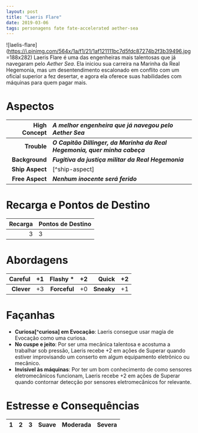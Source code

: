```yaml
---
layout: post
title: "Laeris Flare"
date: 2019-03-06
tags: personagens fate fate-accelerated aether-sea
---
```

  
![laelis-flare](https://i.pinimg.com/564x/1a/f1/21/1af121111bc7d5fdc87274b2f3b39496.jpg =188x282)
Laeris Flare é uma das engenheiras mais talentosas que já navegaram pelo _Aether Sea_. Ela iniciou sua carreira na Marinha da Real Hegemonia, mas um desentendimento escalonado em conflito com um oficial superior a fez desertar, e agora ela oferece suas habilidades com máquinas para quem pagar mais.  
  
# Aspectos  
  
| **High Concept** | ***A melhor engenheira que já navegou pelo Aether Sea*** |  
| ---: | :--- |  
| **Trouble** | ***O Capitão Dillinger, da Marinha da Real Hegemonia, quer minha cabeça*** |  
| **Background** | ***Fugitiva da justiça militar da Real Hegemonia*** |  
| **Ship Aspect** | [^ship-aspect] |  
| **Free Aspect** | ***Nenhum inocente será ferido*** |  
  
# Recarga e Pontos de Destino  
  
| **Recarga** | **Pontos de Destino** |  
| ---: | :--- |  
| 3 | 3 |  
  
# Abordagens  
  
| **Careful** | +1 | **Flashy** * | +2 | **Quick** | +2 |  
| ---: | :--- | ---: | :--- | ---: | :--- |  
| **Clever** | +3 | **Forceful** | +0 | **Sneaky** | +1 |  
  
# Façanhas  
  
- **Curiosa[^curiosa] em Evocação**: Laeris consegue usar magia de Evocação como uma curiosa.  
- **No cuspe e jeito**: Por ser uma mecânica talentosa e acostuma a trabalhar sob pressão, Laeris recebe +2 em ações de Superar quando estiver improvisando um conserto em algum equipamento eletrônico ou mecânico.  
- **Invisível às máquinas**: Por ter um bom conhecimento de como sensores eletromecânicos funcionam, Laeris recebe +2 em ações de Superar quando contornar detecção por sensores eletromecânicos for relevante.  
  
# Estresse e Consequências  
  
| **1** | **2** | **3** | Suave | Moderada | Severa |  
| :---: | :---: | :---: | :---: | :---: | :---: |  

